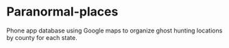 # Paranormal-places
Phone app database using Google maps to organize ghost hunting locations by county for each state. 
